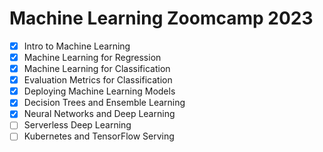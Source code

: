 # Machine Learning Zoomcamp 2023

- [X] Intro to Machine Learning
- [X] Machine Learning for Regression
- [X] Machine Learning for Classification
- [X] Evaluation Metrics for Classification
- [X] Deploying Machine Learning Models
- [X] Decision Trees and Ensemble Learning
- [x] Neural Networks and Deep Learning
- [ ] Serverless Deep Learning
- [ ] Kubernetes and TensorFlow Serving
